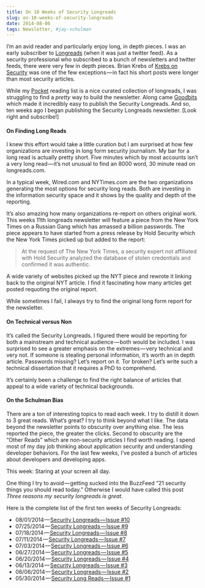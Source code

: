 ```yaml
---
title: On 10 Weeks of Security Longreads
slug: on-10-weeks-of-security-longreads
date: 2014-08-06
tags: Newsletter, #jay-schulman
---
```


I’m an avid reader and particularly enjoy long, in depth pieces. I was an early subscriber to [Longreads](https://www.jayschulman.com/wp-content/uploads/2014/08/longreads.com) (when it was just a twitter feed). As a security professional who subscribed to a bunch of newsletters and twitter feeds, there were very few in depth pieces. Brian Krebs of [Krebs on Security](https://www.jayschulman.com/wp-content/uploads/2014/08/krebsonsecurity.com) was one of the few exceptions — in fact his short posts were longer than most security articles.

While my [Pocket](https://www.jayschulman.com/wp-content/uploads/2014/08/getpocket.com) reading list is a nice curated collection of longreads, I was struggling to find a *pretty* way to build the newsletter. Along came [Goodbits](https://www.jayschulman.com/wp-content/uploads/2014/08/goodbits.io) which made it incredibly easy to publish the Security Longreads. And so, ten weeks ago I began publishing the Security Longreads newsletter. [Look right and subscribe!]

#### On Finding Long Reads

I knew this effort would take a little curation but I am surprised at how few organizations are investing in long form security journalism. My bar for a long read is actually pretty short. Five minutes which by most accounts isn’t a very long read — it’s not unusual to find an 8000 word, 30 minute read on longreads.com.

In a typical week, Wired.com and NYTimes.com are the two organizations generating the most options for security long reads. Both are investing in the information security space and it shows by the quality and depth of the reporting.

It’s also amazing how many organizations re-report on others original work. This weeks 11th longreads newsletter will feature a piece from the New York Times on a Russian Gang which has amassed a billion passwords. The piece appears to have started from a press release by Hold Security which the New York Times picked up but added to the report:

> At the request of The New York Times, a security expert not affiliated with Hold Security analyzed the database of stolen credentials and confirmed it was authentic.

A wide variety of websites picked up the NYT piece and rewrote it linking back to the original NYT article. I find it fascinating how many articles get posted requoting the original report.

While sometimes I fail, I always try to find the original long form report for the newsletter.

#### On Technical versus Non

It’s called the Security Longreads. I figured there would be reporting for both a mainstream and technical audience — both would be included. I was surprised to see a greater emphasis on the extremes — very technical and very not. If someone is stealing personal information, it’s worth an in depth article. Passwords missing? Let’s report on it. Tor broken? Let’s write such a technical dissertation that it requires a PhD to comprehend.

It’s certainly been a challenge to find the right balance of articles that appeal to a wide variety of technical backgrounds.

#### On the Schulman Bias

There are a ton of interesting topics to read each week. I try to distill it down to 3 great reads. What’s great? I try to think beyond what I like. The data beyond the newsletter points to obscurity over anything else. The less reported the piece, the greater the clicks. Second to obscurity are the “Other Reads” which are non-security articles I find worth reading. I spend most of my day job thinking about application security and understanding developer behaviors. For the last few weeks, I’ve posted a bunch of articles about developers and developing apps.

This week: Staring at your screen all day.

One thing I try to avoid — getting sucked into the BuzzFeed “21 security things you should read today.” Otherwise I would have called this post *Three reasons my security longreads is great.*

Here is the complete list of the first ten weeks of Security Longreads:

- 08/01/2014 — [Security Longreads — Issue #10](https://www.jayschulman.com/wp-content/uploads/2014/08/?u=7c3e3be70f3c6a473edbd29d0&amp;id=6a0555f83d)
- 07/25/2014 — [Security Longreads — Issue #9](https://www.jayschulman.com/wp-content/uploads/2014/08/?u=7c3e3be70f3c6a473edbd29d0&amp;id=61ccfbf67f)
- 07/18/2014 — [Security Longreads — Issue #8](https://www.jayschulman.com/wp-content/uploads/2014/08/?u=7c3e3be70f3c6a473edbd29d0&amp;id=ffeaac8086)
- 07/11/2014 — [Security Longreads — Issue #7](https://www.jayschulman.com/wp-content/uploads/2014/08/?u=7c3e3be70f3c6a473edbd29d0&amp;id=ef8a4f3a65)
- 07/03/2014 — [Security Longreads — Issue #6](https://www.jayschulman.com/wp-content/uploads/2014/08/?u=7c3e3be70f3c6a473edbd29d0&amp;id=6ddaf44a3a)
- 06/27/2014 — [Security Longreads — Issue #5](https://www.jayschulman.com/wp-content/uploads/2014/08/?u=7c3e3be70f3c6a473edbd29d0&amp;id=75e54f85c0)
- 06/20/2014 — [Security Longreads — Issue #4](https://www.jayschulman.com/wp-content/uploads/2014/08/?u=7c3e3be70f3c6a473edbd29d0&amp;id=3dee7a10ad)
- 06/13/2014 — [Security Longreads — Issue #3](https://www.jayschulman.com/wp-content/uploads/2014/08/?u=7c3e3be70f3c6a473edbd29d0&amp;id=3e71b7a8a1)
- 06/06/2014 — [Security Longreads — Issue #2](https://www.jayschulman.com/wp-content/uploads/2014/08/?u=7c3e3be70f3c6a473edbd29d0&amp;id=46bbb3f9ae)
- 05/30/2014 — [Security Long Reads — Issue #1](https://www.jayschulman.com/wp-content/uploads/2014/08/?u=7c3e3be70f3c6a473edbd29d0&amp;id=41f8f41967)
